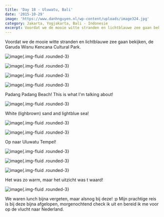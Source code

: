 ```yaml
---
title: 'Day 18 - Uluwatu, Bali'
date: '2015-10-29'
image: 'https://www.danhnguyen.nl/wp-content/uploads/image324.jpg'
category: Jakarta, Yogjakarta, Bali - Indonesie
excerpt: Voordat we de mooie witte stranden en lichtblauwe zee gaan bekijken, de Garuda Wisnu Kencana Cultural Park...
---
```


Voordat we de mooie witte stranden en lichtblauwe zee gaan bekijken, de Garuda Wisnu Kencana Cultural Park.

![image](https://www.danhnguyen.nl/wp-content/uploads/image306-1024x576.jpg){.img-fluid .rounded-3}

![image](https://www.danhnguyen.nl/wp-content/uploads/image307-1024x576.jpg){.img-fluid .rounded-3}

![image](https://www.danhnguyen.nl/wp-content/uploads/image308-1024x576.jpg){.img-fluid .rounded-3}

![image](https://www.danhnguyen.nl/wp-content/uploads/image309-1024x576.jpg){.img-fluid .rounded-3}

Padang Padang Beach! This is what I'm talking about!

![image](https://www.danhnguyen.nl/wp-content/uploads/image310-1024x576.jpg){.img-fluid .rounded-3}

White (lighbrown) sand and lightblue sea!

![image](https://www.danhnguyen.nl/wp-content/uploads/image311-1024x576.jpg){.img-fluid .rounded-3}

![image](https://www.danhnguyen.nl/wp-content/uploads/image313-1024x576.jpg){.img-fluid .rounded-3}

Op naar Uluwatu Tempel!

![image](https://www.danhnguyen.nl/wp-content/uploads/image312-e1446021528338-1024x1820.jpg){.img-fluid .rounded-3}

![image](https://www.danhnguyen.nl/wp-content/uploads/image323-e1446021645498-1024x1820.jpg){.img-fluid .rounded-3}

![image](https://www.danhnguyen.nl/wp-content/uploads/image324-1024x576.jpg){.img-fluid .rounded-3}

Het was zo warm, maar het uitzicht was t waard!

![image](https://www.danhnguyen.nl/wp-content/uploads/image326-1024x576.jpg){.img-fluid .rounded-3}

We waren lunch bijna vergeten, maar alsnog bij deze! :p
Mijn prachtige reis is bij deze bijna afgelopen, morgenochtend check ik uit en bereid ik me voor op de vlucht naar Nederland.
